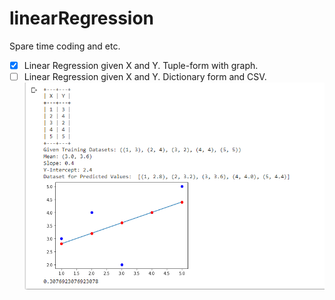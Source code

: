 # linearRegression
Spare time coding and etc.
- [X]  Linear Regression given X and Y. Tuple-form with graph.
- [ ]  Linear Regression given X and Y. Dictionary form and CSV.
![Picture](https://github.com/BroFistMan123/linearRegression/blob/main/linearReg.PNG)
